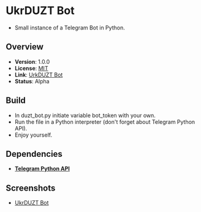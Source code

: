# UkrDUZT Bot
- Small instance of a Telegram Bot in Python.

Overview
--------
- **Version**: 1.0.0
- **License**: [MIT](https://github.com/weelhelmer/BumpMapping/master/LICENSE)
- **Link**: [UrkDUZT Bot](https://t.me/duzt_bot/)
- **Status**: Alpha

Build
-----------
- In duzt_bot.py initiate variable bot_token with your own.
- Run the file in a Python interpreter (don't forget about Telegram Python API).
- Enjoy yourself.

Dependencies
------------
- [**Telegram Python API**](https://github.com/python-telegram-bot/python-telegram-bot/)

Screenshots
-----------
- [UkrDUZT Bot](https://github.com/bondarenko-me/duzt_bot/blob/master/duzt_bot_screenshot.PNG)
